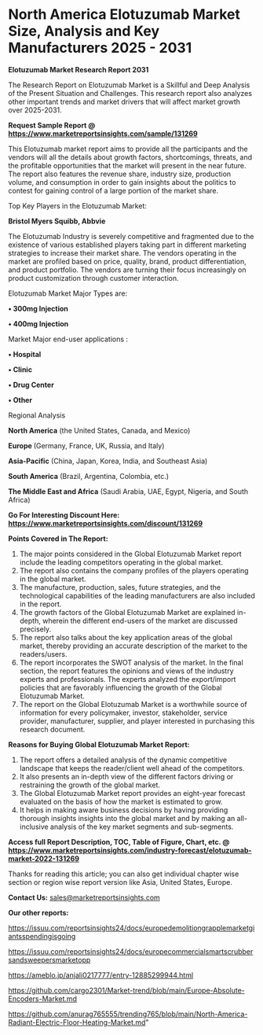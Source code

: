 # North America Elotuzumab Market Size, Analysis and Key Manufacturers 2025 - 2031

<strong>Elotuzumab Market Research Report 2031</strong>

The Research Report on Elotuzumab Market is a Skillful and Deep Analysis of the Present Situation and Challenges. This research report also analyzes other important trends and market drivers that will affect market growth over 2025-2031.

<strong>Request Sample Report @ <a href=https://www.marketreportsinsights.com/sample/131269>https://www.marketreportsinsights.com/sample/131269</a></strong>

This Elotuzumab market report aims to provide all the participants and the vendors will all the details about growth factors, shortcomings, threats, and the profitable opportunities that the market will present in the near future. The report also features the revenue share, industry size, production volume, and consumption in order to gain insights about the politics to contest for gaining control of a large portion of the market share.

Top Key Players in the Elotuzumab Market:

<strong>Bristol Myers Squibb, Abbvie</strong>

The Elotuzumab Industry is severely competitive and fragmented due to the existence of various established players taking part in different marketing strategies to increase their market share. The vendors operating in the market are profiled based on price, quality, brand, product differentiation, and product portfolio. The vendors are turning their focus increasingly on product customization through customer interaction.

Elotuzumab Market Major Types are:

<strong>• 300mg Injection

• 400mg Injection</strong>

Market Major end-user applications :

<strong>• Hospital

• Clinic

• Drug Center

• Other</strong>

Regional Analysis

</u><strong><b>North America</b></strong> (the United States, Canada, and Mexico)

<strong><b>Europe </b></strong>(Germany, France, UK, Russia, and Italy)

<strong><b>Asia-Pacific</b></strong> (China, Japan, Korea, India, and Southeast Asia)

<strong><b>South America</b></strong> (Brazil, Argentina, Colombia, etc.)

<strong><b>The Middle East and Africa</b></strong> (Saudi Arabia, UAE, Egypt, Nigeria, and South Africa)

<strong>Go For Interesting Discount Here: <a href=https://www.marketreportsinsights.com/discount/131269>https://www.marketreportsinsights.com/discount/131269</a></strong>

<strong>Points Covered in The Report:</strong>
<ol>
  <li>The major points considered in the Global Elotuzumab Market report include the leading competitors operating in the global market.</li>
  <li>The report also contains the company profiles of the players operating in the global market.</li>
  <li>The manufacture, production, sales, future strategies, and the technological capabilities of the leading manufacturers are also included in the report.</li>
  <li>The growth factors of the Global Elotuzumab Market are explained in-depth, wherein the different end-users of the market are discussed precisely.</li>
  <li>The report also talks about the key application areas of the global market, thereby providing an accurate description of the market to the readers/users.</li>
  <li>The report incorporates the SWOT analysis of the market. In the final section, the report features the opinions and views of the industry experts and professionals. The experts analyzed the export/import policies that are favorably influencing the growth of the Global Elotuzumab Market.</li>
  <li>The report on the Global Elotuzumab Market is a worthwhile source of information for every policymaker, investor, stakeholder, service provider, manufacturer, supplier, and player interested in purchasing this research document.</li>
</ol>
<strong>Reasons for Buying Global Elotuzumab Market Report:</strong>

<ol>
  <li>The report offers a detailed analysis of the dynamic competitive landscape that keeps the reader/client well ahead of the competitors.</li>
  <li>It also presents an in-depth view of the different factors driving or restraining the growth of the global market.</li>
  <li>The Global Elotuzumab Market report provides an eight-year forecast evaluated on the basis of how the market is estimated to grow.</li>
  <li>It helps in making aware business decisions by having providing thorough insights insights into the global market and by making an all-inclusive analysis of the key market segments and sub-segments.</li>
</ol>
<strong>Access full Report Description, TOC, Table of Figure, Chart, etc. @ <a href=https://www.marketreportsinsights.com/industry-forecast/elotuzumab-market-2022-131269>https://www.marketreportsinsights.com/industry-forecast/elotuzumab-market-2022-131269</a></strong>


Thanks for reading this article; you can also get individual chapter wise section or region wise report version like Asia, United States, Europe.

<strong>Contact Us:</strong>
sales@marketreportsinsights.com

<strong>Our other reports:</strong>

<a href=https://issuu.com/reportsinsights24/docs/europedemolitiongrapplemarketgiantsspendingisgoing>https://issuu.com/reportsinsights24/docs/europedemolitiongrapplemarketgiantsspendingisgoing</a>

<a href=https://issuu.com/reportsinsights24/docs/europecommercialsmartscrubbersandsweepersmarketopp>https://issuu.com/reportsinsights24/docs/europecommercialsmartscrubbersandsweepersmarketopp</a>

<a href=https://ameblo.jp/anjali0217777/entry-12885299944.html>https://ameblo.jp/anjali0217777/entry-12885299944.html</a>

<a href=https://github.com/cargo2301/Market-trend/blob/main/Europe-Absolute-Encoders-Market.md>https://github.com/cargo2301/Market-trend/blob/main/Europe-Absolute-Encoders-Market.md</a>

<a href=https://github.com/anurag765555/trending765/blob/main/North-America-Radiant-Electric-Floor-Heating-Market.md>https://github.com/anurag765555/trending765/blob/main/North-America-Radiant-Electric-Floor-Heating-Market.md</a>"
